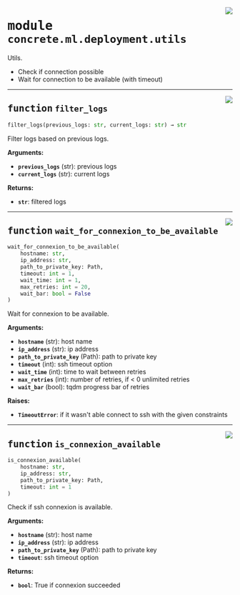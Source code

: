 <!-- markdownlint-disable -->

<a href="https://github.com/zama-ai/concrete-ml-internal/tree/release/1.0.x/src/concrete/ml/deployment/utils.py#L0"><img align="right" style="float:right;" src="https://img.shields.io/badge/-source-cccccc?style=flat-square"></a>

# <kbd>module</kbd> `concrete.ml.deployment.utils`

Utils.

- Check if connection possible
- Wait for connection to be available (with timeout)

______________________________________________________________________

<a href="https://github.com/zama-ai/concrete-ml-internal/tree/release/1.0.x/src/concrete/ml/deployment/utils.py#L13"><img align="right" style="float:right;" src="https://img.shields.io/badge/-source-cccccc?style=flat-square"></a>

## <kbd>function</kbd> `filter_logs`

```python
filter_logs(previous_logs: str, current_logs: str) → str
```

Filter logs based on previous logs.

**Arguments:**

- <b>`previous_logs`</b> (str):  previous logs
- <b>`current_logs`</b> (str):  current logs

**Returns:**

- <b>`str`</b>:  filtered logs

______________________________________________________________________

<a href="https://github.com/zama-ai/concrete-ml-internal/tree/release/1.0.x/src/concrete/ml/deployment/utils.py#L32"><img align="right" style="float:right;" src="https://img.shields.io/badge/-source-cccccc?style=flat-square"></a>

## <kbd>function</kbd> `wait_for_connexion_to_be_available`

```python
wait_for_connexion_to_be_available(
    hostname: str,
    ip_address: str,
    path_to_private_key: Path,
    timeout: int = 1,
    wait_time: int = 1,
    max_retries: int = 20,
    wait_bar: bool = False
)
```

Wait for connexion to be available.

**Arguments:**

- <b>`hostname`</b> (str):  host name
- <b>`ip_address`</b> (str):  ip address
- <b>`path_to_private_key`</b> (Path):  path to private key
- <b>`timeout`</b> (int):  ssh timeout option
- <b>`wait_time`</b> (int):  time to wait between retries
- <b>`max_retries`</b> (int):  number of retries, if \< 0 unlimited retries
- <b>`wait_bar`</b> (bool):  tqdm progress bar of retries

**Raises:**

- <b>`TimeoutError`</b>:  if it wasn't able connect to ssh with the given constraints

______________________________________________________________________

<a href="https://github.com/zama-ai/concrete-ml-internal/tree/release/1.0.x/src/concrete/ml/deployment/utils.py#L86"><img align="right" style="float:right;" src="https://img.shields.io/badge/-source-cccccc?style=flat-square"></a>

## <kbd>function</kbd> `is_connexion_available`

```python
is_connexion_available(
    hostname: str,
    ip_address: str,
    path_to_private_key: Path,
    timeout: int = 1
)
```

Check if ssh connexion is available.

**Arguments:**

- <b>`hostname`</b> (str):  host name
- <b>`ip_address`</b> (str):  ip address
- <b>`path_to_private_key`</b> (Path):  path to private key
- <b>`timeout`</b>:  ssh timeout option

**Returns:**

- <b>`bool`</b>:  True if connexion succeeded
